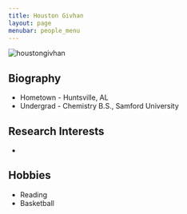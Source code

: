 ```yaml
---
title: Houston Givhan 
layout: page
menubar: people_menu
---
```


![houstongivhan](/img/people/houstongivhan.jpg)

## Biography
- Hometown - Huntsville, AL
- Undergrad - Chemistry B.S., Samford University 
## Research Interests
- 
## Hobbies
- Reading
- Basketball
